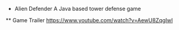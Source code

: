 * Alien Defender
A Java based tower defense game

** Game Trailer
https://www.youtube.com/watch?v=AewU8ZqgIwI

